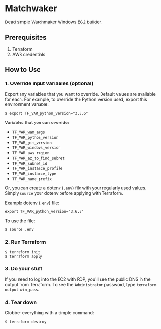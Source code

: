 # Matchwaker
Dead simple Watchmaker Windows EC2 builder.

## Prerequisites

1. Terraform
2. AWS credentials

## How to Use

### 1. Override input variables (optional)

Export any variables that you want to override. Default values are available for each. For example, to override the Python version used, export this environment variable:

```console
$ export TF_VAR_python_version="3.6.6"
```

Variables that you can override:
* `TF_VAR_wam_args`
* `TF_VAR_python_version`
* `TF_VAR_git_version`
* `TF_VAR_windows_version`
* `TF_VAR_aws_region`
* `TF_VAR_az_to_find_subnet`
* `TF_VAR_subnet_id`
* `TF_VAR_instance_profile`
* `TF_VAR_instance_type`
* `TF_VAR_name_prefix`

Or, you can create a dotenv (`.env`) file with your regularly used values. Simply `source` your dotenv before applying with Terraform.

Example dotenv (`.env`) file:
```
export TF_VAR_python_version="3.6.6"
```

To use the file:
```console
$ source .env
```

### 2. Run Terraform

```console
$ terraform init
$ terraform apply
```

### 3. Do your stuff

If you need to log into the EC2 with RDP, you'll see the public DNS in the output from Terraform. To see the `Administrator` password, type `terraform output win_pass`.

### 4. Tear down

Clobber everything with a simple command:

```console
$ terraform destroy
```
